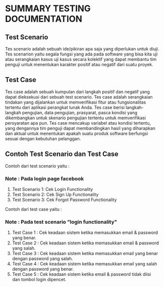 # SUMMARY TESTING DOCUMENTATION

## Test Scenario
Tes scenario adalah sebuah ide/pikiran apa saja yang diperlukan untuk diuji. Tes scenarion yaitu segala fungsi yang ada pada software yang bisa kita uji atau serangkaian
kasus uji kasus secara kolektif yang dapat membantu tim penguji untuk menentukan karakter positif atau negatif dari suatu proyek.

## Test Case
Tes case adalah sebuah kumpulan dari langkah positif dan negatif yang dapat dieksekusi dari sebuah test scenario. Tes case adalah serangkaian tindakan yang dijalankan 
untuk memverifikasi fitur atau fungsionalitas tertentu dari aplikasi perangkat lunak Anda. Tes case berisi langkah-langkah pengujian, data pengujian, prasyarat,
pasca kondisi yang dikembangkan untuk skenario pengujian tertentu untuk memverifikasi persyaratan apa pun. Tes case mencakup variabel atau kondisi tertentu,
yang dengannya tim penguji dapat membandingkan hasil yang diharapkan dan aktual untuk menentukan apakah suatu produk software berfungsi sesuai dengan kebutuhan pelanggan.

## Contoh Test Scenario dan Test Case
Contoh dari test scenario yaitu :
### Note : Pada login page facebook
1. Test Scenario 1: Cek Login Functionality
2. Test Scenario 2: Cek Sign Up Functionality
3. Test Scenario 3: Cek Forgot Password Functionality

Contoh dari test case yaitu :
### Note : Pada test scenario "login functionality"
1. Test Case 1 : Cek keadaan sistem ketika memasukkan email & password yang benar.
2. Test Case 2 : Cek keadaan sistem ketika memasukkan email & password yang salah.
3. Test Case 3 : Cek keadaan sistem ketika memasukkan email yang benar dengan password yang salah.
4. Test Case 4 : Cek keadaan sistem ketika memasukkan email yang salah dengan password yang benar.
5. Test Case 5 : Cek keadaan sistem ketika email & password tidak diisi dan tombol login dipencet.
